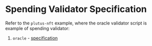 # Spending Validator Specification

Refer to the `plutus-nft` example, where the oracle validator script is example of spending validator:

1. `oracle` - [specification](./specification/2_oracle.md)

